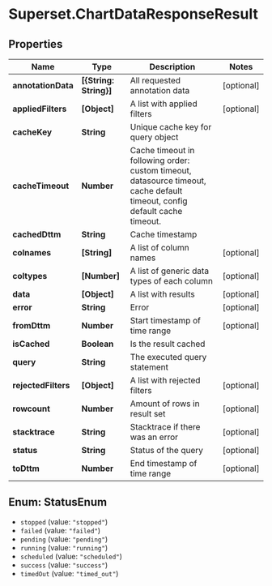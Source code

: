 # Superset.ChartDataResponseResult

## Properties
Name | Type | Description | Notes
------------ | ------------- | ------------- | -------------
**annotationData** | **[{String: String}]** | All requested annotation data | [optional] 
**appliedFilters** | **[Object]** | A list with applied filters | [optional] 
**cacheKey** | **String** | Unique cache key for query object | 
**cacheTimeout** | **Number** | Cache timeout in following order: custom timeout, datasource timeout, cache default timeout, config default cache timeout. | 
**cachedDttm** | **String** | Cache timestamp | 
**colnames** | **[String]** | A list of column names | [optional] 
**coltypes** | **[Number]** | A list of generic data types of each column | [optional] 
**data** | **[Object]** | A list with results | [optional] 
**error** | **String** | Error | [optional] 
**fromDttm** | **Number** | Start timestamp of time range | [optional] 
**isCached** | **Boolean** | Is the result cached | 
**query** | **String** | The executed query statement | 
**rejectedFilters** | **[Object]** | A list with rejected filters | [optional] 
**rowcount** | **Number** | Amount of rows in result set | [optional] 
**stacktrace** | **String** | Stacktrace if there was an error | [optional] 
**status** | **String** | Status of the query | [optional] 
**toDttm** | **Number** | End timestamp of time range | [optional] 

<a name="StatusEnum"></a>
## Enum: StatusEnum

* `stopped` (value: `"stopped"`)
* `failed` (value: `"failed"`)
* `pending` (value: `"pending"`)
* `running` (value: `"running"`)
* `scheduled` (value: `"scheduled"`)
* `success` (value: `"success"`)
* `timedOut` (value: `"timed_out"`)

